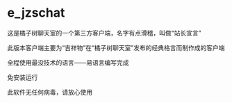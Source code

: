 # e_jzschat

这是橘子树聊天室的一个第三方客户端，名字有点滑稽，叫做“站长宣言”

此版本客户端主要为“吉祥物”在“橘子树聊天室”发布的经典格言而制作成的客户端

全程使用最没技术的语言——易语言编写完成

免安装运行

此软件无任何病毒，请放心使用
